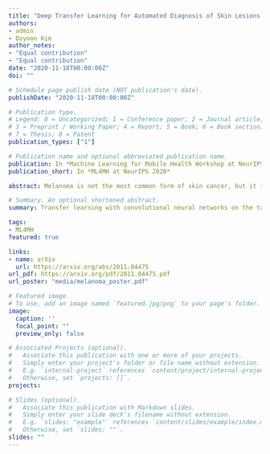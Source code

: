 ```yaml
---
title: "Deep Transfer Learning for Automated Diagnosis of Skin Lesions from Photographs"
authors:
- admin
- Doyoon Kim
author_notes:
- "Equal contribution"
- "Equal contribution"
date: "2020-11-18T00:00:00Z"
doi: ""

# Schedule page publish date (NOT publication's date).
publishDate: "2020-11-18T00:00:00Z"

# Publication type.
# Legend: 0 = Uncategorized; 1 = Conference paper; 2 = Journal article;
# 3 = Preprint / Working Paper; 4 = Report; 5 = Book; 6 = Book section;
# 7 = Thesis; 8 = Patent
publication_types: ["1"]

# Publication name and optional abbreviated publication name.
publication: In *Machine Learning for Mobile Health Workshop at NeurIPS 2020*
publication_short: In *ML4MH at NeurIPS 2020*

abstract: Melanoma is not the most common form of skin cancer, but it is the most deadly. Currently, the disease is diagnosed by expert dermatologists, which is costly and requires timely access to medical treatment. Recent advances in deep learning have the potential to improve diagnostic performance, expedite urgent referrals and reduce burden on clinicians. Through smart phones, the technology could reach people who would not normally have access to such healthcare services, e.g. in remote parts of the world, due to financial constraints or in 2020, COVID-19 cancellations. To this end, we have investigated various transfer learning approaches by leveraging model parameters pre-trained on ImageNet with finetuning on melanoma detection. We compare EfficientNet, MnasNet, MobileNet, DenseNet, SqueezeNet, ShuffleNet, GoogleNet, ResNet, ResNeXt, VGG and a simple CNN with and without transfer learning. We find the mobile network, EfficientNet (with transfer learning) achieves the best mean performance with an area under the receiver operating characteristic curve (AUROC) of 0.931±0.005 and an area under the precision recall curve (AUPRC) of 0.840±0.010. This is significantly better than general practitioners (0.83±0.03 AUROC) and dermatologists (0.91±0.02 AUROC).

# Summary. An optional shortened abstract.
summary: Transfer learning with convolutional neural networks on the task of melanoma classification.

tags:
- ML4MH
featured: true

links:
- name: arXiv
  url: https://arxiv.org/abs/2011.04475
url_pdf: https://arxiv.org/pdf/2011.04475.pdf
url_poster: "media/melanoma_poster.pdf"

# Featured image
# To use, add an image named `featured.jpg/png` to your page's folder. 
image:
  caption: ''
  focal_point: ""
  preview_only: false

# Associated Projects (optional).
#   Associate this publication with one or more of your projects.
#   Simply enter your project's folder or file name without extension.
#   E.g. `internal-project` references `content/project/internal-project/index.md`.
#   Otherwise, set `projects: []`.
projects:

# Slides (optional).
#   Associate this publication with Markdown slides.
#   Simply enter your slide deck's filename without extension.
#   E.g. `slides: "example"` references `content/slides/example/index.md`.
#   Otherwise, set `slides: ""`.
slides: ""
---
```

